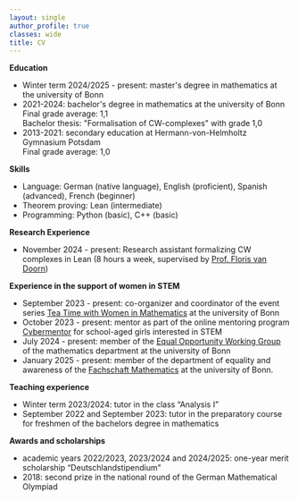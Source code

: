 ```yaml
---
layout: single
author_profile: true
classes: wide
title: CV
---
```


**Education**
- Winter term 2024/2025 - present: master's degree in mathematics at the university of Bonn
- 2021-2024: bachelor's degree in mathematics at the university of Bonn  
    Final grade average: 1,1  
    Bachelor thesis: "Formalisation of CW-complexes" with grade 1,0
- 2013-2021: secondary education at Hermann-von-Helmholtz Gymnasium Potsdam  
    Final grade average: 1,0 


**Skills**
- Language: German (native language), English (proficient), Spanish (advanced), French (beginner)
- Theorem proving: Lean (intermediate)
- Programming: Python (basic), C++ (basic)


**Research Experience**
- November 2024 - present: Research assistant formalizing CW complexes in Lean (8 hours a week, supervised by [Prof. Floris van Doorn](https://florisvandoorn.com/))


**Experience in the support of women in STEM**
- September 2023 - present: co-organizer and coordinator of the event series [Tea Time with Women in Mathematics](https://www.mathematics.uni-bonn.de/hcm/community/tea-time-with-women-in-mathematics) at the university of Bonn
- October 2023 - present: mentor as part of the online mentoring program [Cybermentor](https://www.cybermentorin.de/index.php/en/) for school-aged girls interested in STEM
- July 2024 - present: member of the [Equal Opportunity Working Group](https://www.mathematics.uni-bonn.de/de/fachgruppe-mathematik/gleichstellungsag) of the mathematics department at the university of Bonn
- January 2025 - present: member of the department of equality and awareness of the [Fachschaft Mathematics](https://fsmath.uni-bonn.de/) at the university of Bonn. 


**Teaching experience**
- Winter term 2023/2024: tutor in the class “Analysis I”
- September 2022 and September 2023: tutor in the preparatory course for freshmen of the bachelors degree in mathematics


**Awards and scholarships**
- academic years 2022/2023, 2023/2024 and 2024/2025: one-year merit scholarship “Deutschlandstipendium"
- 2018: second prize in the national round of the German Mathematical Olympiad